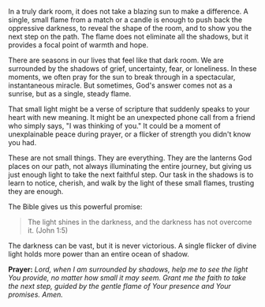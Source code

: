 In a truly dark room, it does not take a blazing sun to make a difference. A single, small flame from a match or a candle is enough to push back the oppressive darkness, to reveal the shape of the room, and to show you the next step on the path. The flame does not eliminate all the shadows, but it provides a focal point of warmth and hope.

There are seasons in our lives that feel like that dark room. We are surrounded by the shadows of grief, uncertainty, fear, or loneliness. In these moments, we often pray for the sun to break through in a spectacular, instantaneous miracle. But sometimes, God's answer comes not as a sunrise, but as a single, steady flame.

That small light might be a verse of scripture that suddenly speaks to your heart with new meaning. It might be an unexpected phone call from a friend who simply says, "I was thinking of you." It could be a moment of unexplainable peace during prayer, or a flicker of strength you didn't know you had.

These are not small things. They are everything. They are the lanterns God places on our path, not always illuminating the entire journey, but giving us just enough light to take the next faithful step. Our task in the shadows is to learn to notice, cherish, and walk by the light of these small flames, trusting they are enough.

The Bible gives us this powerful promise:

> The light shines in the darkness, and the darkness has not overcome it. (John 1:5)

The darkness can be vast, but it is never victorious. A single flicker of divine light holds more power than an entire ocean of shadow.

**Prayer:** *Lord, when I am surrounded by shadows, help me to see the light You provide, no matter how small it may seem. Grant me the faith to take the next step, guided by the gentle flame of Your presence and Your promises. Amen.*
